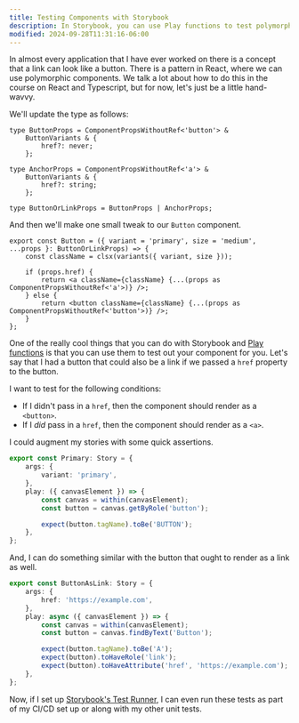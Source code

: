 ```yaml
---
title: Testing Components with Storybook
description: In Storybook, you can use Play functions to test polymorphic components.
modified: 2024-09-28T11:31:16-06:00
---
```


In almost every application that I have ever worked on there is a concept that a link can look like a button. There is a pattern in React, where we can use polymorphic components. We talk a lot about how to do this in the course on React and Typescript, but for now, let's just be a little hand-wavvy.

We'll update the type as follows:

```tsx
type ButtonProps = ComponentPropsWithoutRef<'button'> &
	ButtonVariants & {
		href?: never;
	};

type AnchorProps = ComponentPropsWithoutRef<'a'> &
	ButtonVariants & {
		href?: string;
	};

type ButtonOrLinkProps = ButtonProps | AnchorProps;
```

And then we'll make one small tweak to our `Button` component.

```tsx
export const Button = ({ variant = 'primary', size = 'medium', ...props }: ButtonOrLinkProps) => {
	const className = clsx(variants({ variant, size }));

	if (props.href) {
		return <a className={className} {...(props as ComponentPropsWithoutRef<'a'>)} />;
	} else {
		return <button className={className} {...(props as ComponentPropsWithoutRef<'button'>)} />;
	}
};
```

One of the really cool things that you can do with Storybook and [Play functions](play-functions.md) is that you can use them to test out your component for you. Let's say that I had a button that could also be a link if we passed a `href` property to the button.

I want to test for the following conditions:

- If I didn't pass in a `href`, then the component should render as a `<button>`.
- If I _did_ pass in a `href`, then the component should render as a `<a>`.

I could augment my stories with some quick assertions.

```ts
export const Primary: Story = {
	args: {
		variant: 'primary',
	},
	play: ({ canvasElement }) => {
		const canvas = within(canvasElement);
		const button = canvas.getByRole('button');

		expect(button.tagName).toBe('BUTTON');
	},
};
```

And, I can do something similar with the button that ought to render as a link as well.

```ts
export const ButtonAsLink: Story = {
	args: {
		href: 'https://example.com',
	},
	play: async ({ canvasElement }) => {
		const canvas = within(canvasElement);
		const button = canvas.findByText('Button');

		expect(button.tagName).toBe('A');
		expect(button).toHaveRole('link');
		expect(button).toHaveAttribute('href', 'https://example.com');
	},
};
```

Now, if I set up [Storybook's Test Runner](test-runner.md), I can even run these tests as part of my CI/CD set up or along with my other unit tests.
